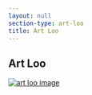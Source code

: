 ```yaml
---
layout: null
section-type: art-loo
title: Art Loo
---
```


## Art Loo

[![art loo image][image]][slide]


[image]: /img/loo-main.jpg
[slide]: /looslide/
